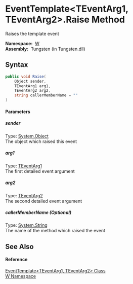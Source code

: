 EventTemplate&lt;TEventArg1, TEventArg2>.Raise Method
=====================================================
   Raises the template event

  **Namespace:**  [W][1]  
  **Assembly:**  Tungsten (in Tungsten.dll)

Syntax
------

```csharp
public void Raise(
	Object sender,
	TEventArg1 arg1,
	TEventArg2 arg2,
	string callerMemberName = ""
)
```

#### Parameters

##### *sender*
Type: [System.Object][2]  
The object which raised this event

##### *arg1*
Type: [TEventArg1][3]  
The first detailed event argument

##### *arg2*
Type: [TEventArg2][3]  
The second detailed event argument

##### *callerMemberName* (Optional)
Type: [System.String][4]  
The name of the method which raised the event


See Also
--------

#### Reference
[EventTemplate&lt;TEventArg1, TEventArg2> Class][3]  
[W Namespace][1]  

[1]: ../README.md
[2]: http://msdn.microsoft.com/en-us/library/e5kfa45b
[3]: README.md
[4]: http://msdn.microsoft.com/en-us/library/s1wwdcbf